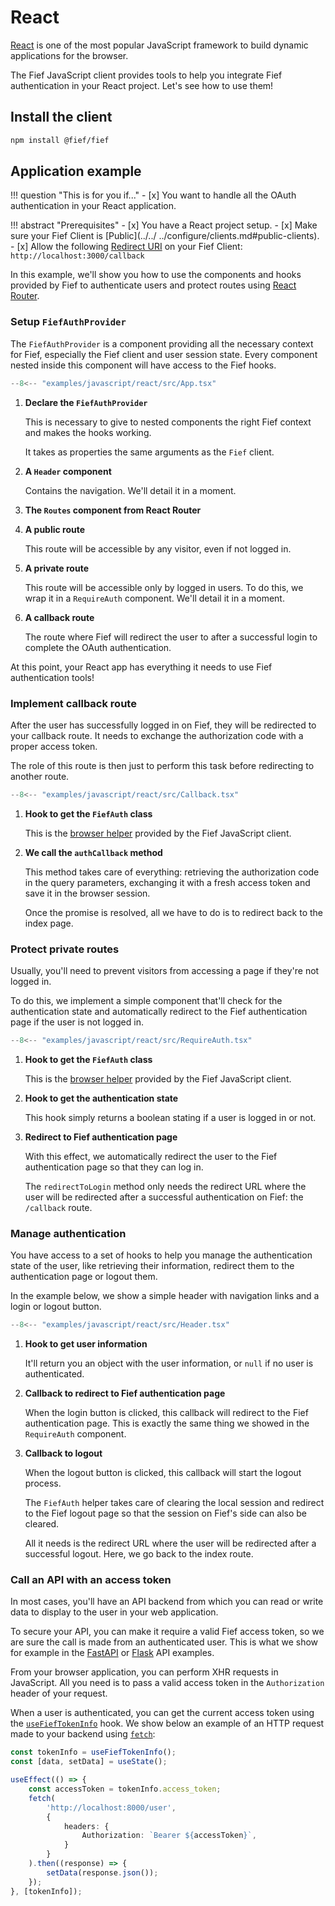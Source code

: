 # React

[React](https://fr.reactjs.org) is one of the most popular JavaScript framework to build dynamic applications for the browser.

The Fief JavaScript client provides tools to help you integrate Fief authentication in your React project. Let's see how to use them!

## Install the client

```bash
npm install @fief/fief
```

## Application example

!!! question "This is for you if..."
    - [x] You want to handle all the OAuth authentication in your React application.

!!! abstract "Prerequisites"
    - [x] You have a React project setup.
    - [x] Make sure your Fief Client is [Public](../../
    ../configure/clients.md#public-clients).
    - [x] Allow the following [Redirect URI](../../../configure/clients.md#redirect-uris) on your Fief Client: `http://localhost:3000/callback`

In this example, we'll show you how to use the components and hooks provided by Fief to authenticate users and protect routes using [React Router](https://reactrouter.com/).

### Setup `FiefAuthProvider`

The `FiefAuthProvider` is a component providing all the necessary context for Fief, especially the Fief client and user session state. Every component nested inside this component will have access to the Fief hooks.

```ts title="App.tsx"
--8<-- "examples/javascript/react/src/App.tsx"
```

1. **Declare the `FiefAuthProvider`**

    This is necessary to give to nested components the right Fief context and makes the hooks working.

    It takes as properties the same arguments as the `Fief`  client.

2. **A `Header` component**

    Contains the navigation. We'll detail it in a moment.

3. **The `Routes` component from React Router**

4. **A public route**

    This route will be accessible by any visitor, even if not logged in.

5. **A private route**

    This route will be accessible only by logged in users. To do this, we wrap it in a `RequireAuth` component. We'll detail it in a moment.

6. **A callback route**

    The route where Fief will redirect the user to after a successful login to complete the OAuth authentication.

At this point, your React app has everything it needs to use Fief authentication tools!

### Implement callback route

After the user has successfully logged in on Fief, they will be redirected to your callback route. It needs to exchange the authorization code with a proper access token.

The role of this route is then just to perform this task before redirecting to another route.


```ts title="Callback.tsx"
--8<-- "examples/javascript/react/src/Callback.tsx"
```

1. **Hook to get the `FiefAuth` class**

    This is the [browser helper](./browser.md#fiefauth-reference) provided by the Fief JavaScript client.

2. **We call the `authCallback` method**

    This method takes care of everything: retrieving the authorization code in the query parameters, exchanging it with a fresh access token and save it in the browser session.

    Once the promise is resolved, all we have to do is to redirect back to the index page.

### Protect private routes

Usually, you'll need to prevent visitors from accessing a page if they're not logged in.

To do this, we implement a simple component that'll check for the authentication state and automatically redirect to the Fief authentication page if the user is not logged in.

```ts title="RequireAuth.tsx"
--8<-- "examples/javascript/react/src/RequireAuth.tsx"
```

1. **Hook to get the `FiefAuth` class**

    This is the [browser helper](./browser.md#fiefauth-reference) provided by the Fief JavaScript client.

2. **Hook to get the authentication state**

    This hook simply returns a boolean stating if a user is logged in or not.

3. **Redirect to Fief authentication page**

    With this effect, we automatically redirect the user to the Fief authentication page so that they can log in.

    The `redirectToLogin` method only needs the redirect URL where the user will be redirected after a successful authentication on Fief: the `/callback` route.

### Manage authentication

You have access to a set of hooks to help you manage the authentication state of the user, like retrieving their information, redirect them to the authentication page or logout them.

In the example below, we show a simple header with navigation links and a login or logout button.

```ts title="Header.tsx"
--8<-- "examples/javascript/react/src/Header.tsx"
```

1. **Hook to get user information**

    It'll return you an object with the user information, or `null` if no user is authenticated.

2. **Callback to redirect to Fief authentication page**

    When the login button is clicked, this callback will redirect to the Fief authentication page. This is exactly the same thing we showed in the `RequireAuth` component.

3. **Callback to logout**

    When the logout button is clicked, this callback will start the logout process.

    The `FiefAuth` helper takes care of clearing the local session and redirect to the Fief logout page so that the session on Fief's side can also be cleared.

    All it needs is the redirect URL where the user will be redirected after a successful logout. Here, we go back to the index route.

### Call an API with an access token

In most cases, you'll have an API backend from which you can read or write data to display to the user in your web application.

To secure your API, you can make it require a valid Fief access token, so we are sure the call is made from an authenticated user. This is what we show for example in the [FastAPI](../../python/fastapi.md#api-example) or [Flask](../../python/flask.md#api-example) API examples.

From your browser application, you can perform XHR requests in JavaScript. All you need is to pass a valid access token in the `Authorization` header of your request.

When a user is authenticated, you can get the current access token using the [`useFiefTokenInfo`](https://fief-dev.github.io/fief-js/functions/react.useFiefTokenInfo.html) hook. We show below an example of an HTTP request made to your backend using [`fetch`](https://developer.mozilla.org/en-US/docs/Web/API/Fetch_API/Using_Fetch):

```ts
const tokenInfo = useFiefTokenInfo();
const [data, setData] = useState();

useEffect(() => {
    const accessToken = tokenInfo.access_token;
    fetch(
        'http://localhost:8000/user',
        {
            headers: {
                Authorization: `Bearer ${accessToken}`,
            }
        }
    ).then((response) => {
        setData(response.json());
    });
}, [tokenInfo]);
```

